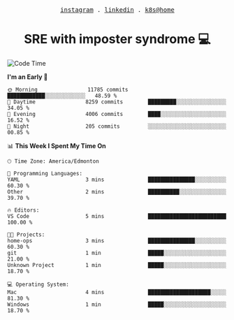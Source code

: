 <p align="center">
  <samp>
    <a href="https://www.instagram.com/lildrunkensmurf/">instagram</a> .
    <a href="https://www.linkedin.com/in/joryirving/">linkedin</a> .
    <a href="https://github.com/joryirving/k3s-home-cluster">k8s@home</a>
  </samp>
</p>

<h1 align="center">
  SRE with imposter syndrome 💻
</h1>

<!--START_SECTION:waka-->
![Code Time](http://img.shields.io/badge/Code%20Time-121%20hrs%2033%20mins-blue)

**I'm an Early 🐤** 

```text
🌞 Morning                11785 commits       ████████████░░░░░░░░░░░░░   48.59 % 
🌆 Daytime                8259 commits        █████████░░░░░░░░░░░░░░░░   34.05 % 
🌃 Evening                4006 commits        ████░░░░░░░░░░░░░░░░░░░░░   16.52 % 
🌙 Night                  205 commits         ░░░░░░░░░░░░░░░░░░░░░░░░░   00.85 % 
```


📊 **This Week I Spent My Time On** 

```text
🕑︎ Time Zone: America/Edmonton

💬 Programming Languages: 
YAML                     3 mins              ███████████████░░░░░░░░░░   60.30 % 
Other                    2 mins              ██████████░░░░░░░░░░░░░░░   39.70 % 

🔥 Editors: 
VS Code                  5 mins              █████████████████████████   100.00 % 

🐱‍💻 Projects: 
home-ops                 3 mins              ███████████████░░░░░░░░░░   60.30 % 
git                      1 min               █████░░░░░░░░░░░░░░░░░░░░   21.00 % 
Unknown Project          1 min               █████░░░░░░░░░░░░░░░░░░░░   18.70 % 

💻 Operating System: 
Mac                      4 mins              ████████████████████░░░░░   81.30 % 
Windows                  1 min               █████░░░░░░░░░░░░░░░░░░░░   18.70 % 
```


<!--END_SECTION:waka-->
